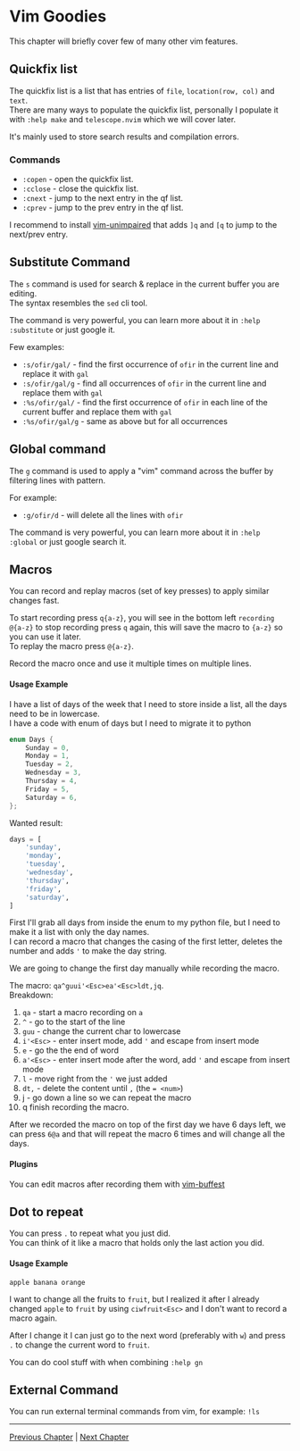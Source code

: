 # Vim Goodies
This chapter will briefly cover few of many other vim features.

## Quickfix list
The quickfix list is a list that has entries of `file`, `location(row, col)` and `text`. \
There are many ways to populate the quickfix list, personally I populate it with `:help make` and `telescope.nvim` which we will cover later.

It's mainly used to store search results and compilation errors.

### Commands
* `:copen` - open the quickfix list.
* `:cclose` - close the quickfix list.
* `:cnext` - jump to the next entry in the qf list.
* `:cprev` - jump to the prev entry in the qf list.

I recommend to install [vim-unimpaired](https://github.com/tpope/vim-unimpaired) that adds `]q` and `[q` to jump to the next/prev entry.

## Substitute Command
The `s` command is used for search & replace in the current buffer you are editing. \
The syntax resembles the `sed` cli tool.

The command is very powerful, you can learn more about it in `:help :substitute` or just google it.

Few examples:
* `:s/ofir/gal/` - find the first occurrence of `ofir` in the current line and replace it with `gal`
* `:s/ofir/gal/g` - find all occurrences of `ofir` in the current line and replace them with `gal`
* `:%s/ofir/gal/` - find the first occurrence of `ofir` in each line of the current buffer and replace them with `gal`
* `:%s/ofir/gal/g` - same as above but for all occurrences

## Global command
The `g` command is used to apply a "vim" command across the buffer by filtering lines with pattern.

For example:
* `:g/ofir/d` - will delete all the lines with `ofir`

The command is very powerful, you can learn more about it in `:help :global` or just google search it.

## Macros
You can record and replay macros (set of key presses) to apply similar changes fast.

To start recording press `q{a-z}`, you will see in the bottom left `recording @{a-z}` to stop recording press `q` again, this will save the macro to `{a-z}` so you can use it later. \
To replay the macro press `@{a-z}`.

Record the macro once and use it multiple times on multiple lines.

#### Usage Example
I have a list of days of the week that I need to store inside a list, all the days need to be in lowercase. \
I have a code with enum of days but I need to migrate it to python
```c
enum Days {
	Sunday = 0,
	Monday = 1,
	Tuesday = 2,
	Wednesday = 3,
	Thursday = 4,
	Friday = 5,
	Saturday = 6,
};
```
Wanted result:
```python
days = [
	'sunday',
	'monday',
	'tuesday',
	'wednesday',
	'thursday',
	'friday',
	'saturday',
]
```

First I'll grab all days from inside the enum to my python file, but I need to make it a list with only the day names. \
I can record a macro that changes the casing of the first letter, deletes the number and adds `'` to make the day string.

We are going to change the first day manually while recording the macro.

The macro: `qa^guui'<Esc>ea'<Esc>ldt,jq`. \
Breakdown:
1. `qa` - start a macro recording on `a`
1. `^` - go to the start of the line
1. `guu` - change the current char to lowercase
1. `i'<Esc>` - enter insert mode, add `'` and escape from insert mode
1. `e` - go the the end of word
1. `a'<Esc>` - enter insert mode after the word, add `'` and escape from insert mode
1. `l` - move right from the `'` we just added
1. `dt,` - delete the content until `,` (the `= <num>`)
1. j - go down a line so we can repeat the macro
1. q finish recording the macro.

After we recorded the macro on top of the first day we have 6 days left, we can press `6@a` and that will repeat the macro 6 times and will change all the days.

#### Plugins

You can edit macros after recording them with [vim-buffest](https://github.com/rbong/vim-buffest)

## Dot to repeat
You can press `.` to repeat what you just did. \
You can think of it like a macro that holds only the last action you did.

#### Usage Example
```
apple banana orange
```
I want to change all the fruits to `fruit`, but I realized it after I already changed `apple` to `fruit` by using `ciwfruit<Esc>` and I don't want to record a macro again.

After I change it I can just go to the next word (preferably with `w`) and press `.` to change the current word to `fruit`.

You can do cool stuff with when combining `:help gn`

## External Command
You can run external terminal commands from vim, for example: `!ls`

---

[Previous Chapter](./06-splits-and-actual-tabs.md) | [Next Chapter](./08-advanced-config.md)
